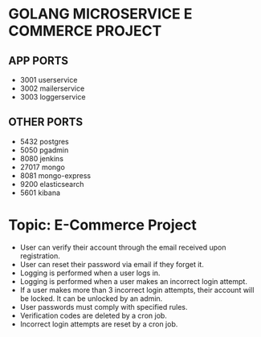 # GOLANG MICROSERVICE E COMMERCE PROJECT

## APP PORTS
- 3001 userservice
- 3002 mailerservice
- 3003 loggerservice

## OTHER PORTS
- 5432 postgres
- 5050 pgadmin
- 8080 jenkins
- 27017 mongo
- 8081 mongo-express
- 9200 elasticsearch
- 5601 kibana

# Topic: E-Commerce Project
- User can verify their account through the email received upon registration.
- User can reset their password via email if they forget it.
- Logging is performed when a user logs in.
- Logging is performed when a user makes an incorrect login attempt.
- If a user makes more than 3 incorrect login attempts, their account will be locked. It can be unlocked by an admin.
- User passwords must comply with specified rules.
- Verification codes are deleted by a cron job.
- Incorrect login attempts are reset by a cron job.


